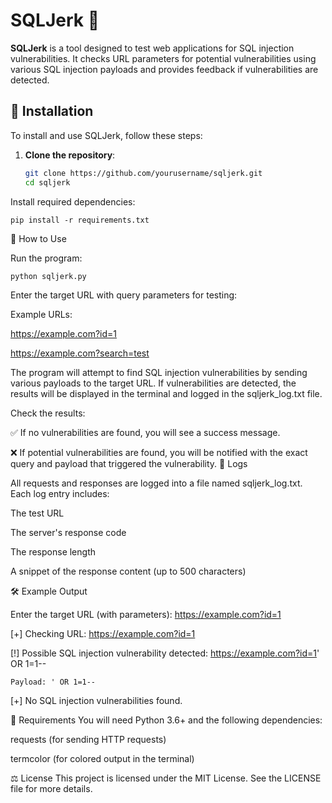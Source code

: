 # SQLJerk 🚨

**SQLJerk** is a tool designed to test web applications for SQL injection vulnerabilities. It checks URL parameters for potential vulnerabilities using various SQL injection payloads and provides feedback if vulnerabilities are detected.

## 🚀 Installation

To install and use SQLJerk, follow these steps:

1. **Clone the repository**:

   ```bash
   git clone https://github.com/yourusername/sqljerk.git
   cd sqljerk
Install required dependencies:

```pip install -r requirements.txt```

🔧 How to Use

Run the program:


```bash
python sqljerk.py
```

Enter the target URL with query parameters for testing:

Example URLs:

https://example.com?id=1

https://example.com?search=test

The program will attempt to find SQL injection vulnerabilities by sending various payloads to the target URL. If vulnerabilities are detected, the results will be displayed in the terminal and logged in the sqljerk_log.txt file.

Check the results:

✅ If no vulnerabilities are found, you will see a success message.

❌ If potential vulnerabilities are found, you will be notified with the exact query and payload that triggered the vulnerability.
📜 Logs

All requests and responses are logged into a file named sqljerk_log.txt. Each log entry includes:

The test URL

The server's response code

The response length

A snippet of the response content (up to 500 characters)

🛠 Example Output

Enter the target URL (with parameters): https://example.com?id=1

[+] Checking URL: https://example.com?id=1

[!] Possible SQL injection vulnerability detected: https://example.com?id=1' OR 1=1--

    Payload: ' OR 1=1--
    
[+] No SQL injection vulnerabilities found.

🔑 Requirements
You will need Python 3.6+ and the following dependencies:

requests (for sending HTTP requests)

termcolor (for colored output in the terminal)

⚖ License
This project is licensed under the MIT License. See the LICENSE file for more details.

